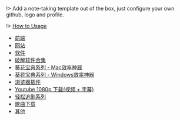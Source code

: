 
!> Add a note-taking template out of the box, just configure your own github, logo and profile.

!> [How to Usage](https://github.com/Rain120/study-notes/tree/note-template)

- [前端](resources/front-end.md)
- [网站](resources/website.md)
- [软件](resources/software.md)
- [破解软件合集](resources/crack-software-collection.md)
- [葵花宝典系列 - Mac效率神器](resources/mac-software.md)
- [葵花宝典系列 - Windows效率神器](resources/window-software.md)
- [浏览器插件](resources/browser-plugins.md)
- [Youtube 1080p 下载(视频 + 字幕)](resources/youtube-download.md)
- [轻松追剧系列](resources/shows.md)
- [歌曲下载](resources/music-download.md)
- [其他](resources/others.md)

